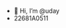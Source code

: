 - 👋 Hi, I’m @uday
- 22681A0511
<!---
KothapallyBhavani/KothapallyBhavani is a ✨ special ✨ repository because its `README.md` (this file) appears on your GitHub profile.
You can click the Preview link to take a look at your changes.
--->
